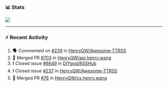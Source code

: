 ### :bar_chart: Stats

<a href="#">
  <img align="center" src="https://github-readme-stats.vercel.app/api?username=henryqw&count_private=true&show_icons=true" />
</a>
<!-- <a href="#">
  <img align="center" src="https://github-readme-stats-git-master.henryqw.vercel.app/api/top-langs/?username=HenryQW&layout=compact" />
</a> -->

---

### :zap: Recent Activity

<!--START_SECTION:activity-->

1. 🗣 Commented on [#239](https://github.com/HenryQW/Awesome-TTRSS/issues/239) in [HenryQW/Awesome-TTRSS](https://github.com/HenryQW/Awesome-TTRSS)
2. 🎉 Merged PR [#703](https://github.com/HenryQW/api.henry.wang/pull/703) in [HenryQW/api.henry.wang](https://github.com/HenryQW/api.henry.wang)
3. ❗️ Closed issue [#6649](https://github.com/DIYgod/RSSHub/issues/6649) in [DIYgod/RSSHub](https://github.com/DIYgod/RSSHub)
4. ❗️ Closed issue [#237](https://github.com/HenryQW/Awesome-TTRSS/issues/237) in [HenryQW/Awesome-TTRSS](https://github.com/HenryQW/Awesome-TTRSS)
5. 🎉 Merged PR [#76](https://github.com/HenryQW/cs.henry.wang/pull/76) in [HenryQW/cs.henry.wang](https://github.com/HenryQW/cs.henry.wang)
<!--END_SECTION:activity-->
